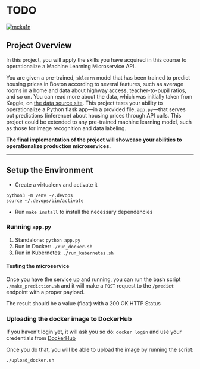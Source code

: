 # TODO
[![mcka1n](https://circleci.com/gh/mcka1n/operationalize-machine-learning-microservice.svg?style=svg)](https://circleci.com/gh/mcka1n/operationalize-machine-learning-microservice)


## Project Overview

In this project, you will apply the skills you have acquired in this course to operationalize a Machine Learning Microservice API. 

You are given a pre-trained, `sklearn` model that has been trained to predict housing prices in Boston according to several features, such as average rooms in a home and data about highway access, teacher-to-pupil ratios, and so on. You can read more about the data, which was initially taken from Kaggle, on [the data source site](https://www.kaggle.com/c/boston-housing). This project tests your ability to operationalize a Python flask app—in a provided file, `app.py`—that serves out predictions (inference) about housing prices through API calls. This project could be extended to any pre-trained machine learning model, such as those for image recognition and data labeling.

**The final implementation of the project will showcase your abilities to operationalize production microservices.**

---

## Setup the Environment

* Create a virtualenv and activate it

```
python3 -m venv ~/.devops
source ~/.devops/bin/activate
```

* Run `make install` to install the necessary dependencies

### Running `app.py`

1. Standalone:  `python app.py`
2. Run in Docker:  `./run_docker.sh`
3. Run in Kubernetes:  `./run_kubernetes.sh`

#### Testing the microservice

Once you have the service up and running, you can run the bash script `./make_prediction.sh` and it will make a `POST` request to the `/predict` endpoint with a proper payload.

The result should be a value (float) with a 200 OK HTTP Status

### Uploading the docker image to DockerHub

If you haven't login yet, it will ask you so do: `docker login` and use your credentials from [DockerHub](https://hub.docker.com/)

Once you do that, you will be able to upload the image by running the script:

```
./upload_docker.sh
```

